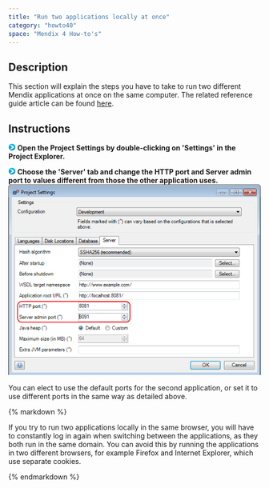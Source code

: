 ```yaml
---
title: "Run two applications locally at once"
category: "howto40"
space: "Mendix 4 How-to's"
---
```

## Description

This section will explain the steps you have to take to run two different Mendix applications at once on the same computer. The related reference guide article can be found [here](https://world.mendix.com/pages/releaseview.action?pageId=10420280).

## Instructions

![](attachments/819203/917932.png) **Open the Project Settings by double-clicking on 'Settings' in the Project Explorer.**

![](attachments/819203/917932.png) **Choose the 'Server' tab and change the HTTP port and Server admin port to values different from those the other application uses.** ![](attachments/2621507/2752790.png)

You can elect to use the default ports for the second application, or set it to use different ports in the same way as detailed above.

<div class="alert alert-warning">{% markdown %}

If you try to run two applications locally in the same browser, you will have to constantly log in again when switching between the applications, as they both run in the same domain. You can avoid this by running the applications in two different browsers, for example Firefox and Internet Explorer, which use separate cookies.

{% endmarkdown %}</div>

